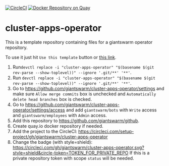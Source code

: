 [![CircleCI](https://circleci.com/gh/giantswarm/cluster-apps-operator.svg?&style=shield)](https://circleci.com/gh/giantswarm/cluster-apps-operator)
[![Docker Repository on Quay](https://quay.io/repository/giantswarm/cluster-apps-operator/status "Docker Repository on Quay")](https://quay.io/repository/giantswarm/cluster-apps-operator)

# cluster-apps-operator

This is a template repository containing files for a giantswarm
operator repository.

To use it just hit `Use this template` button or [this
link][generate].

1. Run`devctl replace -i "cluster-apps-operator" "$(basename $(git rev-parse
   --show-toplevel))" --ignore '.git/**' '**'`.
2. Run `devctl replace -i "cluster-apps-operator" "$(basename $(git rev-parse
   --show-toplevel))" --ignore '.git/**' '**'`.
3. Go to https://github.com/giantswarm/cluster-apps-operator/settings and make sure `Allow
   merge commits` box is unchecked and `Automatically delete head branches` box
   is checked.
4. Go to https://github.com/giantswarm/cluster-apps-operator/settings/access and add
   `giantswarm/bots` with `Write` access and `giantswarm/employees` with
   `Admin` access.
5. Add this repository to https://github.com/giantswarm/github.
6. Create quay.io docker repository if needed.
7. Add the project to the CircleCI:
   https://circleci.com/setup-project/gh/giantswarm/cluster-apps-operator
8. Change the badge (with style=shield):
   https://circleci.com/gh/giantswarm/cluster-apps-operator.svg?style=shield&circle-token=TOKEN_FOR_PRIVATE_REPO
   If this is a private repository token with scope `status` will be needed.

[generate]: https://github.com/giantswarm/cluster-apps-operator/generate
